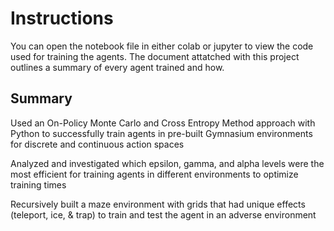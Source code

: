 # Instructions

You can open the notebook file in either colab or jupyter to view the code used for training the agents. The document attatched with this project outlines a summary of every agent trained and how. 

## Summary 
Used an On-Policy Monte Carlo and Cross Entropy Method approach with Python to successfully
train agents in pre-built Gymnasium environments for discrete and continuous action spaces

Analyzed and investigated which epsilon, gamma, and alpha levels were the most efficient for training agents in different environments to optimize training times

Recursively built a maze environment with grids that had unique effects (teleport, ice, & trap) to train and test the agent in an adverse environment
